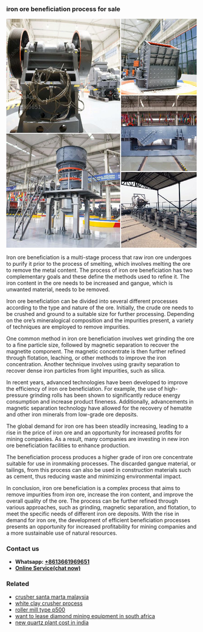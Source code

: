 <h3>iron ore beneficiation process for sale</h3><img src='1708322592.jpg' alt=''><p>Iron ore beneficiation is a multi-stage process that raw iron ore undergoes to purify it prior to the process of smelting, which involves melting the ore to remove the metal content. The process of iron ore beneficiation has two complementary goals and these define the methods used to refine it. The iron content in the ore needs to be increased and gangue, which is unwanted material, needs to be removed.</p><p>Iron ore beneficiation can be divided into several different processes according to the type and nature of the ore. Initially, the crude ore needs to be crushed and ground to a suitable size for further processing. Depending on the ore’s mineralogical composition and the impurities present, a variety of techniques are employed to remove impurities.</p><p>One common method in iron ore beneficiation involves wet grinding the ore to a fine particle size, followed by magnetic separation to recover the magnetite component. The magnetic concentrate is then further refined through flotation, leaching, or other methods to improve the iron concentration. Another technique involves using gravity separation to recover dense iron particles from light impurities, such as silica.</p><p>In recent years, advanced technologies have been developed to improve the efficiency of iron ore beneficiation. For example, the use of high-pressure grinding rolls has been shown to significantly reduce energy consumption and increase product fineness. Additionally, advancements in magnetic separation technology have allowed for the recovery of hematite and other iron minerals from low-grade ore deposits.</p><p>The global demand for iron ore has been steadily increasing, leading to a rise in the price of iron ore and an opportunity for increased profits for mining companies. As a result, many companies are investing in new iron ore beneficiation facilities to enhance production.</p><p>The beneficiation process produces a higher grade of iron ore concentrate suitable for use in ironmaking processes. The discarded gangue material, or tailings, from this process can also be used in construction materials such as cement, thus reducing waste and minimizing environmental impact.</p><p>In conclusion, iron ore beneficiation is a complex process that aims to remove impurities from iron ore, increase the iron content, and improve the overall quality of the ore. The process can be further refined through various approaches, such as grinding, magnetic separation, and flotation, to meet the specific needs of different iron ore deposits. With the rise in demand for iron ore, the development of efficient beneficiation processes presents an opportunity for increased profitability for mining companies and a more sustainable use of natural resources.</p><h3>Contact us</h3><ul><li><strong>Whatsapp:&nbsp;<a href="https://wa.me/8613661969651">+8613661969651</a></strong></li><li><a href="https://swt.shibang-china.com/?git&amp;zhl&amp;iron ore beneficiation process for sale"><strong>Online Service(chat now)</strong></a></li></ul><h3>Related</h3><ul><li><a href='crusher santa marta malaysia.md'>crusher santa marta malaysia</a></li><li><a href='white clay crusher process.md'>white clay crusher process</a></li><li><a href='roller mill type p500.md'>roller mill type p500</a></li><li><a href='want to lease diamond mining equipment in south africa.md'>want to lease diamond mining equipment in south africa</a></li><li><a href='new quartz plant cost in india.md'>new quartz plant cost in india</a></li></ul>